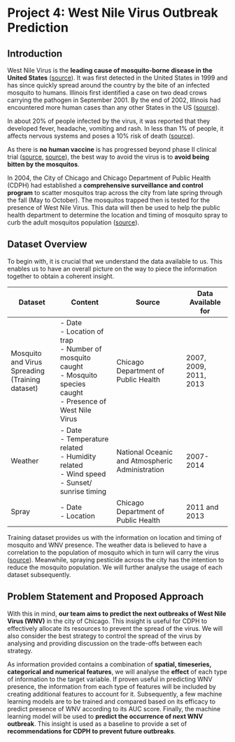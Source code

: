 # Project 4:  West Nile Virus Outbreak Prediction

## Introduction
West Nile Virus is the **leading cause of mosquito-borne disease in the United States** ([source](https://www.cdc.gov/westnile/index.html])). It was first detected in the United States in 1999 and has since quickly spread around the country by the bite of an infected mosquito to humans. Illinois first identified a case on two dead crows carrying the pathogen in September 2001. By the end of 2002, Illinois had encountered more human cases than any other States in the US ([source](https://www.dph.illinois.gov/topics-services/diseases-and-conditions/west-nile-virus)). 

In about 20% of people infected by the virus, it was reported that they developed fever, headache, vomiting and rash. In less than 1% of people, it affects nervous systems and poses a 10% risk of death ([source](https://www.cdc.gov/westnile/index.html?CDC_AA_refVal=https%3A%2F%2Fwww.cdc.gov%2Fwestnile%2Ffaq%2FgenQuestions.html)). 

As there is **no human vaccine** is has progressed beyond phase II clinical trial ([source](https://web.archive.org/web/20171026111330/https://www.cdc.gov/westnile/faq/genQuestions.html), [source](https://www.ncbi.nlm.nih.gov/pmc/articles/PMC2168174)), the best way to avoid the virus is to **avoid being bitten by the mosquitos**. 

In 2004, the City of Chicago and Chicago Department of Public Health (CDPH) had established a **comprehensive surveillance and control program** to scatter mosquitos trap across the city from late spring through the fall (May to October). The mosquitos trapped then is tested for the presence of West Nile Virus. This data will then be used to help the public health department to determine the location and timing of mosquito spray to curb the adult mosquitos population ([source](https://www.kaggle.com/c/predict-west-nile-virus)). 

## Dataset Overview

To begin with, it is crucial that we understand the data available to us. This enables us to have an overall picture on the way to piece the information together to obtain a coherent insight.

| Dataset                                            | Content                                                                                                                   | Source                                          | Data Available for     |
|----------------------------------------------------|---------------------------------------------------------------------------------------------------------------------------|-------------------------------------------------|------------------------|
| Mosquito and Virus Spreading<br>(Training dataset) | - Date<br>- Location of trap<br>- Number of mosquito caught<br>- Mosquito species caught<br>- Presence of West Nile Virus | Chicago Department of Public Health             | 2007, 2009, 2011, 2013 |
| Weather                                            | - Date<br>- Temperature related<br>- Humidity related<br>- Wind speed<br>- Sunset/ sunrise timing                         | National Oceanic and Atmospheric Administration | 2007-2014              |
| Spray                                              | - Date<br>- Location                                                                                                      | Chicago Department of Public Health             | 2011 and 2013          |

Training dataset provides us with the information on location and timing of mosquito and WNV presence. The weather data is believed to have a correlation to the population of mosquito which in turn will carry the virus ([source](https://www.kaggle.com/c/predict-west-nile-virus/data?select=weather.csv.zip)). Meanwhile, spraying pesticide across the city has the intention to reduce the mosquito population. We will further analyse the usage of each dataset subsequently.

## Problem Statement and Proposed Approach
With this in mind, **our team aims to predict the next outbreaks of West Nile Virus (WNV)** in the city of Chicago. This insight is useful for CDPH to effectively allocate its resources to prevent the spread of the virus. We will also consider the best strategy to control the spread of the virus by analysing and providing discussion on the trade-offs between each strategy.

As information provided contains a combination of **spatial, timeseries, categorical and numerical features**, we will analyse the **effect** of each type of information to the target variable. If proven useful in predicting WNV presence, the information from each type of features will be included by creating additional features to account for it. Subsequently, a few machine learning models are to be trained and compared based on its efficacy to predict presence of WNV according to its AUC score. Finally, the machine learning model will be used to **predict the occurrence of next WNV outbreak**. This insight is used as a baseline to provide a set of **recommendations for CDPH to prevent future outbreaks**. 

